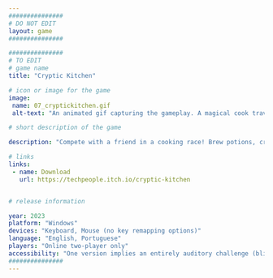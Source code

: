 ```yaml
---
###############
# DO NOT EDIT
layout: game
###############

###############
# TO EDIT
# game name
title: "Cryptic Kitchen"

# icon or image for the game
image:
 name: 07_cryptickitchen.gif
 alt-text: "An animated gif capturing the gameplay. A magical cook travels around the kitchen and several minigames are played: one where players have to find a specific visual element among many, one where they have to align three knobs, and one where they have to follow a visual element horizontally."

# short description of the game

description: "Compete with a friend in a cooking race! Brew potions, craft staves, master minigames, and complete orders  in this high-speed culinary showdown. Who will earn the title of the ultimate culinary speedster?"

# links
links:
 - name: Download
   url: https://techpeople.itch.io/cryptic-kitchen


# release information

year: 2023
platform: "Windows"
devices: "Keyboard, Mouse (no key remapping options)"
language: "English, Portuguese"
players: "Online two-player only"
accessibility: "One version implies an entirely auditory challenge (blind accessible) and the other implies a visual challenge. The game was designed as an inclusive game experience for players with mixed visual abilities."
###############
---
```

